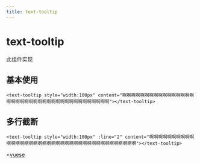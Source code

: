 ```yaml
---
title: text-tooltip
---
```

# text-tooltip

此组件实现

## 基本使用

```vue live
<text-tooltip style="width:100px" content="啊啊啊啊啊啊啊啊啊啊啊啊啊啊啊啊啊啊啊啊啊啊啊啊啊啊啊啊啊啊啊啊啊啊啊啊啊啊啊"></text-tooltip>
```

## 多行截断

```vue live
<text-tooltip style="width:100px" :line="2" content="啊啊啊啊啊啊啊啊啊啊啊啊啊啊啊啊啊啊啊啊啊啊啊啊啊啊啊啊啊啊啊啊啊啊啊啊啊啊啊"></text-tooltip>
```

<[vuese](text-tooltip/index.vue)
